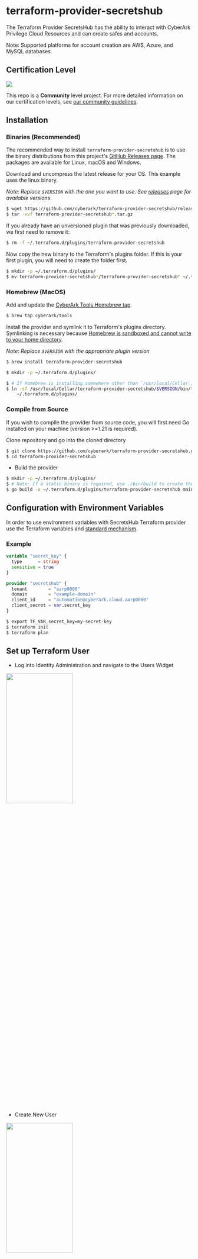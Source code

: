# terraform-provider-secretshub

The Terraform Provider SecretsHub has the ability to interact with CyberArk Privilege Cloud Resources
and can create safes and accounts.

Note: Supported platforms for account creation are AWS, Azure, and MySQL databases.

## Certification Level
![](https://img.shields.io/badge/Certification%20Level-Community-28A745?link=https://github.com/cyberark/community/blob/master/Conjur/conventions/certification-levels.md#community)

This repo is a **Community** level project.
For more detailed information on our certification levels, see [our community guidelines](https://github.com/cyberark/community/blob/main/Conjur/conventions/certification-levels.md#community).

## Installation

### Binaries (Recommended)
The recommended way to install `terraform-provider-secretshub` is to use the binary distributions from this project's
[GitHub Releases page](https://github.com/cyberark/terraform-provider-secretshub/releases).
The packages are available for Linux, macOS and Windows.

Download and uncompress the latest release for your OS. This example uses the linux binary.

_Note: Replace `$VERSION` with the one you want to use. See [releases](https://github.com/cyberark/terraform-provider-secretshub/releases)
page for available versions._

```sh
$ wget https://github.com/cyberark/terraform-provider-secretshub/releases/download/v$VERSION/terraform-provider-secretshub-$VERSION-linux-amd64.tar.gz
$ tar -xvf terraform-provider-secretshub*.tar.gz
```

If you already have an unversioned plugin that was previously downloaded, we first need
to remove it:

```sh
$ rm -f ~/.terraform.d/plugins/terraform-provider-secretshub
```

Now copy the new binary to the Terraform's plugins folder. If this is your first plugin,
you will need to create the folder first.

```sh
$ mkdir -p ~/.terraform.d/plugins/
$ mv terraform-provider-secretshub*/terraform-provider-secretshub* ~/.terraform.d/plugins/
```

### Homebrew (MacOS)

Add and update the [CyberArk Tools Homebrew tap](https://github.com/cyberark/homebrew-tools).

```sh
$ brew tap cyberark/tools
```

Install the provider and symlink it to Terraform's plugins directory. Symlinking is
necessary because [Homebrew is sandboxed and cannot write to your home directory](https://github.com/Homebrew/brew/issues/2986).

_Note: Replace `$VERSION` with the appropriate plugin version_

```sh
$ brew install terraform-provider-secretshub

$ mkdir -p ~/.terraform.d/plugins/

$ # If Homebrew is installing somewhere other than `/usr/local/Cellar`, update the path as well.
$ ln -sf /usr/local/Cellar/terraform-provider-secretshub/$VERSION/bin/terraform-provider-secretshub_* \
    ~/.terraform.d/plugins/
```

### Compile from Source

If you wish to compile the provider from source code, you will first need Go installed
on your machine (version >=1.21 is required).

Clone repository and go into the cloned directory

```sh
$ git clone https://github.com/cyberark/terraform-provider-secretshub.git
$ cd terraform-provider-secretshub
```

- Build the provider

```sh
$ mkdir -p ~/.terraform.d/plugins/
$ # Note: If a static binary is required, use ./bin/build to create the executable
$ go build -o ~/.terraform.d/plugins/terraform-provider-secretshub main.go
```

## Configuration with Environment Variables

In order to use environment variables with SecretsHub Terraform provider use the Terraform variables and [standard mechanism](https://developer.hashicorp.com/terraform/language/values/variables#environment-variables).

### Example

```terraform
variable "secret_key" {
  type      = string
  sensitive = true
}

provider "secretshub" {
  tenant        = "aarp0000"
  domain        = "example-domain"
  client_id     = "automation@cyberark.cloud.aarp0000"
  client_secret = var.secret_key
}
```

```sh
$ export TF_VAR_secret_key=my-secret-key
$ terraform init
$ terraform plan
```

## Set up Terraform User

- Log into Identity Administration and navigate to the Users Widget

<img src="img/users-widget.png" width="60%" height="30%">

- Create New User

<img src="img/add-user-widget.png"  width="60%" height="30%">

- Populate User Data

<img src="img/terraform-user.png"  width="60%" height="30%">

- Navigate to the Roles Widget

<img src="img/roles-widget.png" width="60%" height="30%">

- Add the new user to the Privilege Cloud Safe Managers Role

<img src="img/priv-safe-manager.png" width="60%" height="30%">

- Search for the Terraform User and Add

<img src="img/add-terraform-user.png" width="60%" height="30%">

## Documentation

### Provider
[SecretsHub provider](docs/index.md)

### Data Sources
- [Auth token](docs/data-sources/auth_token.md)

### Resources
- [AWS Account](docs/resources/aws_account.md)
- [AWS Secret Store](docs/resources/aws_secret_store.md)
- [Azure Account](docs/resources/azure_account.md)
- [Azure Secret Store](docs/resources/azure_secret_store.md)
- [DB Account](docs/resources/db_account.md)
- [Safe](docs/resources/safe.md)
- [Sync Policy](docs/resources/sync_policy.md)

## Usage instructions

See [here](examples/) for examples.

## Contributing
We welcome contributions of all kinds to this repository. For instructions on how to get started and descriptions
of our development workflows, please see our [contributing guide](CONTRIBUTING.md).

## License
This repository is licensed under Apache License 2.0 - see [`LICENSE`](LICENSE) for more details.
